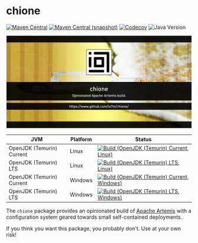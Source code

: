 chione
===

[![Maven Central](https://img.shields.io/maven-central/v/com.io7m.chione/com.io7m.chione.svg?style=flat-square)](http://search.maven.org/#search%7Cga%7C1%7Cg%3A%22com.io7m.chione%22)
[![Maven Central (snapshot)](https://img.shields.io/nexus/s/com.io7m.chione/com.io7m.chione?server=https%3A%2F%2Fs01.oss.sonatype.org&style=flat-square)](https://s01.oss.sonatype.org/content/repositories/snapshots/com/io7m/chione/)
[![Codecov](https://img.shields.io/codecov/c/github/io7m-com/chione.svg?style=flat-square)](https://codecov.io/gh/io7m-com/chione)
![Java Version](https://img.shields.io/badge/21-java?label=java&color=e6c35c)

![com.io7m.chione](./src/site/resources/chione.jpg?raw=true)

| JVM | Platform | Status |
|-----|----------|--------|
| OpenJDK (Temurin) Current | Linux | [![Build (OpenJDK (Temurin) Current, Linux)](https://img.shields.io/github/actions/workflow/status/io7m-com/chione/main.linux.temurin.current.yml)](https://www.github.com/io7m-com/chione/actions?query=workflow%3Amain.linux.temurin.current)|
| OpenJDK (Temurin) LTS | Linux | [![Build (OpenJDK (Temurin) LTS, Linux)](https://img.shields.io/github/actions/workflow/status/io7m-com/chione/main.linux.temurin.lts.yml)](https://www.github.com/io7m-com/chione/actions?query=workflow%3Amain.linux.temurin.lts)|
| OpenJDK (Temurin) Current | Windows | [![Build (OpenJDK (Temurin) Current, Windows)](https://img.shields.io/github/actions/workflow/status/io7m-com/chione/main.windows.temurin.current.yml)](https://www.github.com/io7m-com/chione/actions?query=workflow%3Amain.windows.temurin.current)|
| OpenJDK (Temurin) LTS | Windows | [![Build (OpenJDK (Temurin) LTS, Windows)](https://img.shields.io/github/actions/workflow/status/io7m-com/chione/main.windows.temurin.lts.yml)](https://www.github.com/io7m-com/chione/actions?query=workflow%3Amain.windows.temurin.lts)|

The `chione` package provides an opinionated build of [Apache Artemis](https://activemq.apache.org/components/artemis/)
with a configuration system geared towards small self-contained deployments.

If you think you want this package, you probably don't. Use at your own risk!

